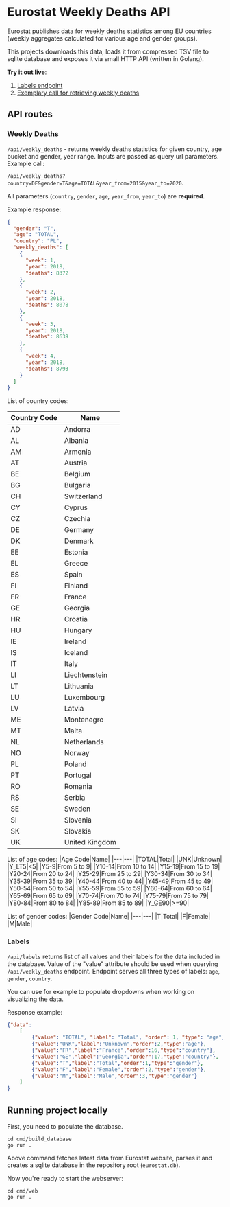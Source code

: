 # Eurostat Weekly Deaths API

Eurostat publishes data for weekly deaths statistics among EU countries (weekly aggregates calculated for various age and gender groups).

This projects downloads this data, loads it from compressed TSV file to sqlite database and exposes it via small HTTP API (written in Golang).

**Try it out live**:

1. [Labels endpoint](https://eurostat-weekly-deaths-api.fly.dev/api/labels)
2. [Exemplary call for retrieving weekly deaths](https://eurostat-weekly-deaths-api.fly.dev/api/weekly_deaths?country=PL&gender=T&age=TOTAL&year_from=2015&year_to=2023)


## API routes

### Weekly Deaths
`/api/weekly_deaths` - returns weekly deaths statistics for given country, age bucket and gender, year range. Inputs are passed as query url parameters. Example call:

`/api/weekly_deaths?country=DE&gender=T&age=TOTAL&year_from=2015&year_to=2020`.

All parameters (`country`, `gender`, `age`, `year_from`, `year_to`) are **required**.

Example response:
```json
{
  "gender": "T",
  "age": "TOTAL",
  "country": "PL",
  "weekly_deaths": [
    {
      "week": 1,
      "year": 2018,
      "deaths": 8372
    },
    {
      "week": 2,
      "year": 2018,
      "deaths": 8078
    },
    {
      "week": 3,
      "year": 2018,
      "deaths": 8639
    },
    {
      "week": 4,
      "year": 2018,
      "deaths": 8793
    }
  ]
}
```

List of country codes:

|Country Code|Name|
|---|---|
|AD|Andorra|
|AL|Albania|
|AM|Armenia|
|AT|Austria|
|BE|Belgium|
|BG|Bulgaria|
|CH|Switzerland|
|CY|Cyprus|
|CZ|Czechia|
|DE|Germany|
|DK|Denmark|
|EE|Estonia|
|EL|Greece|
|ES|Spain|
|FI|Finland|
|FR|France|
|GE|Georgia|
|HR|Croatia|
|HU|Hungary|
|IE|Ireland|
|IS|Iceland|
|IT|Italy|
|LI|Liechtenstein|
|LT|Lithuania|
|LU|Luxembourg|
|LV|Latvia|
|ME|Montenegro|
|MT|Malta|
|NL|Netherlands|
|NO|Norway|
|PL|Poland|
|PT|Portugal|
|RO|Romania|
|RS|Serbia|
|SE|Sweden|
|SI|Slovenia|
|SK|Slovakia|
|UK|United Kingdom|

List of age codes:
|Age Code|Name|
|---|---|
|TOTAL|Total|
|UNK|Unknown|
|Y_LT5|<5|
|Y5-9|From 5 to 9|
|Y10-14|From 10 to 14|
|Y15-19|From 15 to 19|
|Y20-24|From 20 to 24|
|Y25-29|From 25 to 29|
|Y30-34|From 30 to 34|
|Y35-39|From 35 to 39|
|Y40-44|From 40 to 44|
|Y45-49|From 45 to 49|
|Y50-54|From 50 to 54|
|Y55-59|From 55 to 59|
|Y60-64|From 60 to 64|
|Y65-69|From 65 to 69|
|Y70-74|From 70 to 74|
|Y75-79|From 75 to 79|
|Y80-84|From 80 to 84|
|Y85-89|From 85 to 89|
|Y_GE90|>=90|

List of gender codes:
|Gender Code|Name|
|---|---|
|T|Total|
|F|Female|
|M|Male|


### Labels

`/api/labels` returns list of all values and their labels for the data included in the database. Value of the "value" attribute should be used when querying `/api/weekly_deaths` endpoint. Endpoint serves all three types of labels: `age`, `gender`, `country`. 

You can use for example to populate dropdowns when working on visualizing the data.


Response example:
```json
{"data": 
    [
        {"value": "TOTAL", "label": "Total", "order": 1, "type": "age"},
        {"value":"UNK","label":"Unknown","order":2,"type":"age"},
        {"value":"FR","label":"France","order":16,"type":"country"},
        {"value":"GE","label":"Georgia","order":17,"type":"country"},
        {"value":"T","label":"Total","order":1,"type":"gender"},
        {"value":"F","label":"Female","order":2,"type":"gender"},
        {"value":"M","label":"Male","order":3,"type":"gender"}
    ]
}
```

## Running project locally

First, you need to populate the database. 

```
cd cmd/build_database
go run .
```

Above command fetches latest data from Eurostat website, parses it and creates a sqlite database in the repository root (`eurostat.db`).

Now you're ready to start the webserver:

```
cd cmd/web
go run .
```
